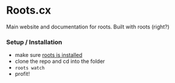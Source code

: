 Roots.cx
=================
Main website and documentation for roots. Built with roots (right?)

### Setup / Installation
- make sure [roots is installed](http://roots.cx#installation)
- clone the repo and cd into the folder
- `roots watch`
- profit!
